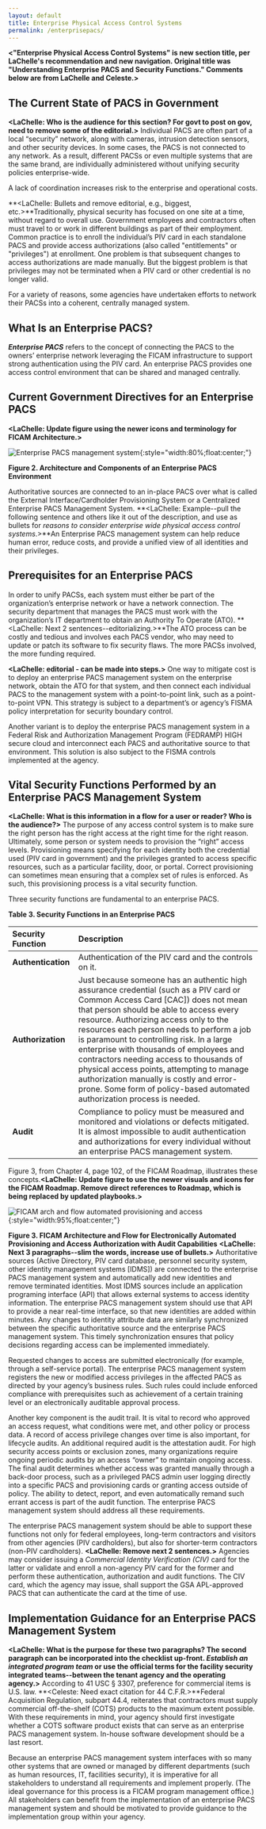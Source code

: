 ```yaml
---
layout: default
title: Enterprise Physical Access Control Systems
permalink: /enterprisepacs/
---
```

**<"Enterprise Physical Access Control Systems" is new section title, per LaChelle's recommendation and new navigation. Original title was "Understanding Enterprise PACS and Security Functions."  Comments below are from LaChelle and Celeste.>**


## The Current State of PACS in Government
**<LaChelle: Who is the audience for this section? For govt to post on gov, need to remove some of the editorial.>**
Individual PACS are often part of a local “security” network, along with cameras, intrusion detection sensors, and other security devices.  In some cases, the PACS is not connected to any network.  As a result, different PACSs or even multiple systems that are the same brand, are individually administered without unifying security policies enterprise-wide.

A lack of coordination increases risk to the enterprise and operational costs.

**<LaChelle: Bullets and remove editorial, e.g., biggest, etc.>**Traditionally, physical security has focused on one site at a time, without regard to overall use.  Government employees and contractors often must travel to or work in different buildings as part of their employment.  Common practice is to enroll the individual’s PIV card in each standalone PACS and provide access authorizations (also called "entitlements" or "privileges") at enrollment.  One problem is that subsequent changes to access authorizations are made manually.  But the biggest problem is that privileges may not be terminated when a PIV card or other credential is no longer valid.

For a variety of reasons, some agencies have undertaken efforts to network their PACSs into a coherent, centrally managed system.  

## What Is an Enterprise PACS?

**_Enterprise PACS_** refers to the concept of connecting the PACS to the owners’ enterprise network leveraging the FICAM infrastructure to support strong authentication using the PIV card.  An enterprise PACS provides one access control environment that can be shared and managed centrally.

## Current Government Directives for an Enterprise PACS
**<LaChelle:  Update figure using the newer icons and terminology for FICAM Architecture.>**

![Enterprise PACS management system](../img/enterprise_mgmt_system.png){:style="width:80%;float:center;"}

**Figure 2. Architecture and Components of an Enterprise PACS Environment**

Authoritative sources are connected to an in-place PACS over what is called the External Interface/Cardholder Provisioning System or a Centralized Enterprise PACS Management System.  **<LaChelle: Example--pull the following sentence and others like it out of the description, and use as bullets for _reasons to consider enterprise wide physical access control systems_.>**An Enterprise PACS management system can help reduce human error, reduce costs, and provide a unified view of all identities and their privileges.

## Prerequisites for an Enterprise PACS

In order to unify PACSs, each system must either be part of the organization’s enterprise network or have a network connection.  The security department that manages the PACS must work with the organization’s IT department to obtain an Authority To Operate (ATO). **<LaChelle: Next 2 sentences--editorializing.>**The ATO process can be costly and tedious and involves each PACS vendor, who may need to update or patch its software to fix security flaws.  The more PACSs involved, the more funding required.

**<LaChelle: editorial - can be made into steps.>** One way to mitigate cost is to deploy an enterprise PACS management system on the enterprise network, obtain the ATO for that system, and then connect each individual PACS to the management system with a point-to-point link, such as a point-to-point VPN.  This strategy is subject to a department’s or agency’s FISMA policy interpretation for security boundary control.

Another variant is to deploy the enterprise PACS management system in a Federal Risk and Authorization Management Program (FEDRAMP) HIGH secure cloud and interconnect each PACS and authoritative source to that environment.  This solution is also subject to the FISMA controls implemented at the agency.

## Vital Security Functions Performed by an Enterprise PACS Management System
**<LaChelle: What is this information in a flow for a user or reader? Who is the audience?>**
The purpose of any access control system is to make sure the right person has the right access at the right time for the right reason.  Ultimately, some person or system needs to provision the “right” access levels.  Provisioning means specifying for each identity both the credential used (PIV card in government) and the privileges granted to access specific resources, such as a particular facility, door, or portal.  Correct provisioning can sometimes mean ensuring that a complex set of rules is enforced.  As such, this provisioning process is a vital security function.

Three security functions are fundamental to an enterprise PACS.

**Table 3. Security Functions in an Enterprise PACS**

| **Security Function** | **Description**      |
| :----------- | :-------------------------------     |
| **Authentication**  |  Authentication of the PIV card and the controls on it. |  
| **Authorization**  | Just because someone has an authentic high assurance credential (such as a PIV card or Common Access Card [CAC]) does not mean that person should be able to access every resource.  Authorizing access only to the resources each person needs to perform a job is paramount to controlling risk.  In a large enterprise with thousands of employees and contractors needing access to thousands of physical access points, attempting to manage authorization manually is costly and error-prone.  Some form of policy-based automated authorization process is needed. |  
| **Audit**   | Compliance to policy must be measured and monitored and violations or defects mitigated.  It is almost impossible to audit authentication and authorizations for every individual without an enterprise PACS management system. |


Figure 3, from Chapter 4, page 102, of the FICAM Roadmap, illustrates these concepts.**<LaChelle: Update figure to use the newer visuals and icons for the FICAM Roadmap. Remove direct references to Roadmap, which is being replaced by updated playbooks.>**

![FICAM arch and flow automated provisioning and access](../img/arch_flow_provision_access.png){:style="width:95%;float:center;"}

**Figure 3. FICAM Architecture and Flow for Electronically Automated Provisioning and Access Authorization with Audit Capabilities**
**<LaChelle: Next 3 paragraphs--slim the words, increase use of bullets.>**
Authoritative sources (Active Directory, PIV card database, personnel security system, other identity management systems [IDMS]) are connected to the enterprise PACS management system and automatically add new identities and remove terminated identities.  Most IDMS sources include an application programing interface (API) that allows external systems to access identity information.  The enterprise PACS management system should use that API to provide a near real-time interface, so that new identities are added within minutes.  Any changes to identity attribute data are similarly synchronized between the specific authoritative source and the enterprise PACS management system. This timely synchronization ensures that policy decisions regarding access can be implemented immediately.

Requested changes to access are submitted electronically (for example, through a self-service portal). The enterprise PACS management system registers the new or modified access privileges in the affected PACS as directed by your agency’s business rules.  Such rules could include enforced compliance with prerequisites such as achievement of a certain training level or an electronically auditable approval process.

Another key component is the audit trail.  It is vital to record who approved an access request, what conditions were met, and other policy or process data.  A record of access privilege changes over time is also important, for lifecycle audits.  An additional required audit is the attestation audit.  For high security access points or exclusion zones, many organizations require ongoing periodic audits by an access “owner” to maintain ongoing access.  The final audit determines whether access was granted manually through a back-door process, such as a privileged PACS admin user logging directly into a specific PACS and provisioning cards or granting access outside of policy.  The ability to detect, report, and even automatically remand such errant access is part of the audit function.  The enterprise PACS management system should address all these requirements.

The enterprise PACS management system should be able to support these functions not only for federal employees, long-term contractors and visitors from other agencies (PIV cardholders), but also for shorter-term contractors (non-PIV cardholders). **<LaChelle: Remove next 2 sentences.>** Agencies may consider issuing a _Commercial Identity Verification (CIV)_ card for the latter or validate and enroll a non-agency PIV card for the former and perform these authentication, authorization and audit functions.  The CIV card, which the agency may issue, shall support the GSA APL-approved PACS that can authenticate the card at the time of use.

## Implementation Guidance for an Enterprise PACS Management System
**<LaChelle: What is the purpose for these two paragraphs? The second paragraph can be incorporated into the checklist up-front. _Establish an integrated program team_ or use the official terms for the facility security integrated teams--between the tenant agency and the operating agency.>**
According to 41 USC &sect; 3307, preference for commercial items is U.S. law. **<Celeste: Need exact citation for 44 C.F.R.>**Federal Acquisition Regulation, subpart 44.4, reiterates that contractors must supply commercial off-the-shelf (COTS) products to the maximum extent possible. With these requirements in mind, your agency should first investigate whether a COTS software product exists that can serve as an enterprise PACS management system.  In-house software development should be a last resort.

Because an enterprise PACS management system interfaces with so many other systems that are owned or managed by different departments (such as human resources, IT, facilities security), it is imperative for all stakeholders to understand all requirements and implement properly. (The ideal governance for this process is a FICAM program management office.)  All stakeholders can benefit from the implementation of an enterprise PACS management system and should be motivated to provide guidance to the implementation group within your agency.  
